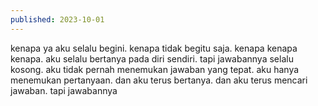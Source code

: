 ```yaml
---
published: 2023-10-01
---
```


kenapa ya aku selalu begini. kenapa tidak begitu saja. kenapa kenapa kenapa. aku selalu bertanya pada diri sendiri. tapi jawabannya selalu kosong. aku tidak pernah menemukan jawaban yang tepat. aku hanya menemukan pertanyaan. dan aku terus bertanya. dan aku terus mencari jawaban. tapi jawabannya